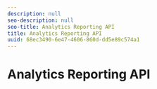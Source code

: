 ```yaml
---
description: null
seo-description: null
seo-title: Analytics Reporting API
title: Analytics Reporting API
uuid: 68ec3490-6e47-4606-860d-dd5e89c574a1
---
```


# Analytics Reporting API

